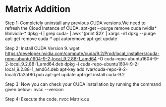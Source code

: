 # Matrix Addition

Step 1: Completely uninstall any previous CUDA versions.We need to refresh the Cloud Instance of CUDA.
  apt-get --purge remove cuda nvidia* libnvidia-*
  dpkg -l | grep cuda- | awk '{print $2}' | xargs -n1 dpkg --purge
  apt-get remove cuda-*
  apt autoremove
  apt-get update

Step 2: Install CUDA Version 9.
  wget https://developer.nvidia.com/compute/cuda/9.2/Prod/local_installers/cuda-repo-ubuntu1604-9-2-local_9.2.88-1_amd64 -O cuda-repo-ubuntu1604-9-2-local_9.2.88-1_amd64.deb
  dpkg -i cuda-repo-ubuntu1604-9-2-local_9.2.88-1_amd64.deb
  apt-key add /var/cuda-repo-9-2-local/7fa2af80.pub
  apt-get update
  apt-get install cuda-9.2

Step 3: Now you can check your CUDA installation by running the command given below :
  nvcc --version

Step 4: Execute the code.
  nvcc Matrix.cu

